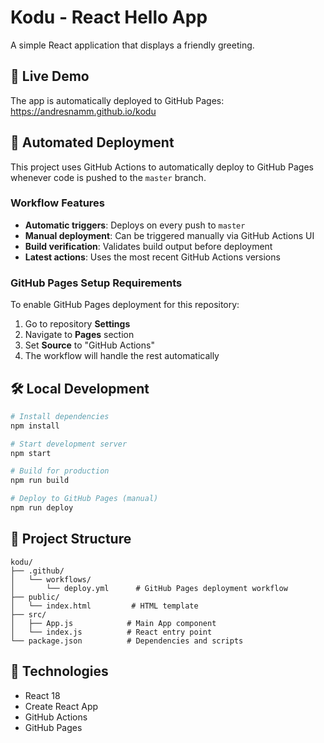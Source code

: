 # Kodu - React Hello App

A simple React application that displays a friendly greeting.

## 🚀 Live Demo

The app is automatically deployed to GitHub Pages: https://andresnamm.github.io/kodu

## 🔄 Automated Deployment

This project uses GitHub Actions to automatically deploy to GitHub Pages whenever code is pushed to the `master` branch.

### Workflow Features
- **Automatic triggers**: Deploys on every push to `master`
- **Manual deployment**: Can be triggered manually via GitHub Actions UI
- **Build verification**: Validates build output before deployment
- **Latest actions**: Uses the most recent GitHub Actions versions

### GitHub Pages Setup Requirements

To enable GitHub Pages deployment for this repository:

1. Go to repository **Settings**
2. Navigate to **Pages** section
3. Set **Source** to "GitHub Actions"
4. The workflow will handle the rest automatically

## 🛠️ Local Development

```bash
# Install dependencies
npm install

# Start development server
npm start

# Build for production
npm run build

# Deploy to GitHub Pages (manual)
npm run deploy
```

## 📁 Project Structure

```
kodu/
├── .github/
│   └── workflows/
│       └── deploy.yml      # GitHub Pages deployment workflow
├── public/
│   └── index.html         # HTML template
├── src/
│   ├── App.js            # Main App component
│   └── index.js          # React entry point
└── package.json          # Dependencies and scripts
```

## 🔧 Technologies

- React 18
- Create React App
- GitHub Actions
- GitHub Pages
